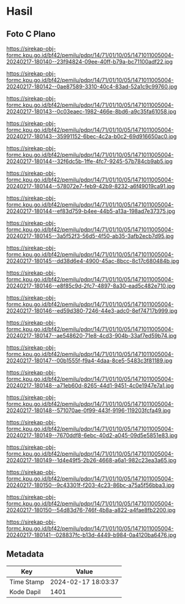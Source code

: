 # Hasil

## Foto C Plano

https://sirekap-obj-formc.kpu.go.id/bf42/pemilu/pdpr/14/71/01/10/05/1471011005004-20240217-180140--23f94824-09ee-40ff-b79a-bc71100adf22.jpg

https://sirekap-obj-formc.kpu.go.id/bf42/pemilu/pdpr/14/71/01/10/05/1471011005004-20240217-180142--0ae87589-3310-40c4-83ad-52a1c9c99760.jpg

https://sirekap-obj-formc.kpu.go.id/bf42/pemilu/pdpr/14/71/01/10/05/1471011005004-20240217-180143--0c03eaec-1982-466e-8bd6-a9c35fa61058.jpg

https://sirekap-obj-formc.kpu.go.id/bf42/pemilu/pdpr/14/71/01/10/05/1471011005004-20240217-180143--35991152-6bec-4c2a-b0c2-69d916650ac0.jpg

https://sirekap-obj-formc.kpu.go.id/bf42/pemilu/pdpr/14/71/01/10/05/1471011005004-20240217-180144--32f6dc5b-1ffe-4fc7-9245-57b784cb9ab5.jpg

https://sirekap-obj-formc.kpu.go.id/bf42/pemilu/pdpr/14/71/01/10/05/1471011005004-20240217-180144--578072e7-feb9-42b9-8232-a6f49019ca91.jpg

https://sirekap-obj-formc.kpu.go.id/bf42/pemilu/pdpr/14/71/01/10/05/1471011005004-20240217-180144--ef83d759-b4ee-44b5-a13a-198ad7e37375.jpg

https://sirekap-obj-formc.kpu.go.id/bf42/pemilu/pdpr/14/71/01/10/05/1471011005004-20240217-180145--3a5f52f3-56d5-4f50-ab35-3afb2ecb7d95.jpg

https://sirekap-obj-formc.kpu.go.id/bf42/pemilu/pdpr/14/71/01/10/05/1471011005004-20240217-180145--dd38d6e4-4900-45ac-8bcc-8c17c680484b.jpg

https://sirekap-obj-formc.kpu.go.id/bf42/pemilu/pdpr/14/71/01/10/05/1471011005004-20240217-180146--e8f85c9d-2fc7-4897-8a30-ead5c482e710.jpg

https://sirekap-obj-formc.kpu.go.id/bf42/pemilu/pdpr/14/71/01/10/05/1471011005004-20240217-180146--ed59d380-7246-44e3-adc0-8ef74717b999.jpg

https://sirekap-obj-formc.kpu.go.id/bf42/pemilu/pdpr/14/71/01/10/05/1471011005004-20240217-180147--ae548620-71e8-4cd3-904b-33af7ed59b74.jpg

https://sirekap-obj-formc.kpu.go.id/bf42/pemilu/pdpr/14/71/01/10/05/1471011005004-20240217-180147--00b1555f-f9a4-4daa-8ce5-5483c3f81189.jpg

https://sirekap-obj-formc.kpu.go.id/bf42/pemilu/pdpr/14/71/01/10/05/1471011005004-20240217-180148--a71eb60d-8265-44d1-9451-4c0e1947e7a1.jpg

https://sirekap-obj-formc.kpu.go.id/bf42/pemilu/pdpr/14/71/01/10/05/1471011005004-20240217-180148--571070ae-0f99-443f-9196-119203fcfa49.jpg

https://sirekap-obj-formc.kpu.go.id/bf42/pemilu/pdpr/14/71/01/10/05/1471011005004-20240217-180149--7670ddf8-6ebc-40d2-a045-09d5e5851e83.jpg

https://sirekap-obj-formc.kpu.go.id/bf42/pemilu/pdpr/14/71/01/10/05/1471011005004-20240217-180149--1d4e49f5-2b26-4668-a6a1-982c23ea3a65.jpg

https://sirekap-obj-formc.kpu.go.id/bf42/pemilu/pdpr/14/71/01/10/05/1471011005004-20240217-180150--9c43301f-f203-4c23-86bc-a75a5f56bba3.jpg

https://sirekap-obj-formc.kpu.go.id/bf42/pemilu/pdpr/14/71/01/10/05/1471011005004-20240217-180150--54d83d76-746f-4b8a-a822-a4fae8fb2200.jpg

https://sirekap-obj-formc.kpu.go.id/bf42/pemilu/pdpr/14/71/01/10/05/1471011005004-20240217-180141--028837fc-b13d-4449-b984-0a4120ba6476.jpg


## Metadata

| Key        | Value               |
| ---------- | ------------------- |
| Time Stamp | 2024-02-17 18:03:37 |
| Kode Dapil | 1401                |



